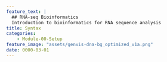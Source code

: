 ```yaml
---
feature_text: |
  ## RNA-seq Bioinformatics
  Introduction to bioinformatics for RNA sequence analysis
title: Syntax
categories:
    - Module-00-Setup
feature_image: "assets/genvis-dna-bg_optimized_v1a.png"
date: 0000-03-01
---
```

